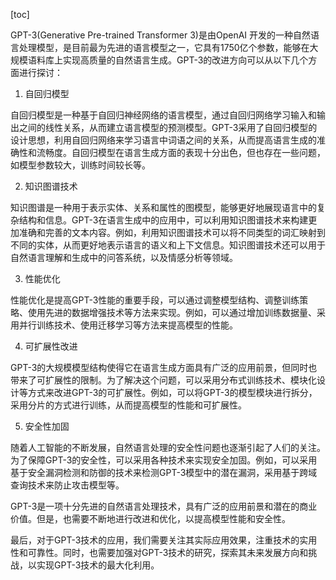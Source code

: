 
[toc]                    
                
                
GPT-3(Generative Pre-trained Transformer 3)是由OpenAI 开发的一种自然语言处理模型，是目前最为先进的语言模型之一，它具有1750亿个参数，能够在大规模语料库上实现高质量的自然语言生成。GPT-3的改进方向可以从以下几个方面进行探讨：

1. 自回归模型

自回归模型是一种基于自回归神经网络的语言模型，通过自回归网络学习输入和输出之间的线性关系，从而建立语言模型的预测模型。GPT-3采用了自回归模型的设计思想，利用自回归网络来学习语言中词语之间的关系，从而提高语言生成的准确性和流畅度。自回归模型在语言生成方面的表现十分出色，但也存在一些问题，如模型参数较大，训练时间较长等。

2. 知识图谱技术

知识图谱是一种用于表示实体、关系和属性的图模型，能够更好地展现语言中的复杂结构和信息。GPT-3在语言生成中的应用中，可以利用知识图谱技术来构建更加准确和完善的文本内容。例如，利用知识图谱技术可以将不同类型的词汇映射到不同的实体，从而更好地表示语言的语义和上下文信息。知识图谱技术还可以用于自然语言理解和生成中的问答系统，以及情感分析等领域。

3. 性能优化

性能优化是提高GPT-3性能的重要手段，可以通过调整模型结构、调整训练策略、使用先进的数据增强技术等方法来实现。例如，可以通过增加训练数据量、采用并行训练技术、使用迁移学习等方法来提高模型的性能。

4. 可扩展性改进

GPT-3的大规模模型结构使得它在语言生成方面具有广泛的应用前景，但同时也带来了可扩展性的限制。为了解决这个问题，可以采用分布式训练技术、模块化设计等方式来改进GPT-3的可扩展性。例如，可以将GPT-3的模型模块进行拆分，采用分片的方式进行训练，从而提高模型的性能和可扩展性。

5. 安全性加固

随着人工智能的不断发展，自然语言处理的安全性问题也逐渐引起了人们的关注。为了保障GPT-3的安全性，可以采用各种技术来实现安全加固。例如，可以采用基于安全漏洞检测和防御的技术来检测GPT-3模型中的潜在漏洞，采用基于跨域查询技术来防止攻击模型等。

GPT-3是一项十分先进的自然语言处理技术，具有广泛的应用前景和潜在的商业价值。但是，也需要不断地进行改进和优化，以提高模型性能和安全性。

最后，对于GPT-3技术的应用，我们需要关注其实际应用效果，注重技术的实用性和可靠性。同时，也需要加强对GPT-3技术的研究，探索其未来发展方向和挑战，以实现GPT-3技术的最大化利用。

